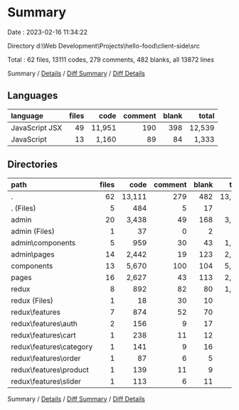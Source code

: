 # Summary

Date : 2023-02-16 11:34:22

Directory d:\\Web Development\\Projects\\hello-food\\client-side\\src

Total : 62 files,  13111 codes, 279 comments, 482 blanks, all 13872 lines

Summary / [Details](details.md) / [Diff Summary](diff.md) / [Diff Details](diff-details.md)

## Languages
| language | files | code | comment | blank | total |
| :--- | ---: | ---: | ---: | ---: | ---: |
| JavaScript JSX | 49 | 11,951 | 190 | 398 | 12,539 |
| JavaScript | 13 | 1,160 | 89 | 84 | 1,333 |

## Directories
| path | files | code | comment | blank | total |
| :--- | ---: | ---: | ---: | ---: | ---: |
| . | 62 | 13,111 | 279 | 482 | 13,872 |
| . (Files) | 5 | 484 | 5 | 17 | 506 |
| admin | 20 | 3,438 | 49 | 168 | 3,655 |
| admin (Files) | 1 | 37 | 0 | 2 | 39 |
| admin\\components | 5 | 959 | 30 | 43 | 1,032 |
| admin\\pages | 14 | 2,442 | 19 | 123 | 2,584 |
| components | 13 | 5,670 | 100 | 104 | 5,874 |
| pages | 16 | 2,627 | 43 | 113 | 2,783 |
| redux | 8 | 892 | 82 | 80 | 1,054 |
| redux (Files) | 1 | 18 | 30 | 10 | 58 |
| redux\\features | 7 | 874 | 52 | 70 | 996 |
| redux\\features\\auth | 2 | 156 | 9 | 17 | 182 |
| redux\\features\\cart | 1 | 238 | 11 | 12 | 261 |
| redux\\features\\category | 1 | 141 | 9 | 16 | 166 |
| redux\\features\\order | 1 | 87 | 6 | 5 | 98 |
| redux\\features\\product | 1 | 139 | 11 | 9 | 159 |
| redux\\features\\slider | 1 | 113 | 6 | 11 | 130 |

Summary / [Details](details.md) / [Diff Summary](diff.md) / [Diff Details](diff-details.md)
